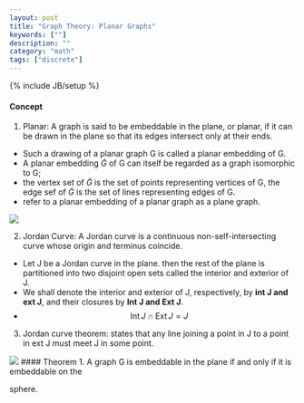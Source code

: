 ```yaml
---
layout: post
title: "Graph Theory: Planar Graphs"
keywords: [""]
description: ""
category: "math"
tags: ["discrete"]
---
```

{% include JB/setup %}

#### Concept
1. Planar: A graph is said to be embeddable in the plane, or planar, if it can
   be drawn in the plane so that its edges intersect only at their ends.
- Such a drawing of a planar graph G is called a planar embedding of G.
- A planar embedding $\tilde{G}$ of G can itself be regarded as a graph
  isomorphic to G;
- the vertex set of $\tilde{G}$ is the set of points representing vertices of G,
  the edge sef of $\tilde{G}$ is the set of lines representing edges of G.
- refer to a planar embedding of a planar graph as a plane graph.


<img src="{{IMAGE_PATH}}/math-discrete-graph-theory-planar-graph.png">

2. Jordan Curve: A Jordan curve is a continuous non-self-intersecting curve
   whose origin and terminus coincide.
- Let J be a Jordan curve in the plane. then the rest of the plane is
  partitioned into two disjoint open sets called the interior and exterior of J. 
- We shall denote the interior and exterior of J, respectively, by **int J and ext
  J**, and their closures by **Int J and Ext J**.
- $$
\operatorname{Int} J \cap \operatorname{Ext} J=J
$$
3. Jordan curve theorem: states that any line joining a point in J to a point in
   ext J must meet J in some point.

<img src="{{IMAGE_PATH}}/math-discrete-graph-theory-planar-jordan.png">
#### Theorem
1. A graph G is embeddable in the plane if and only if it is embeddable on the



   sphere.
